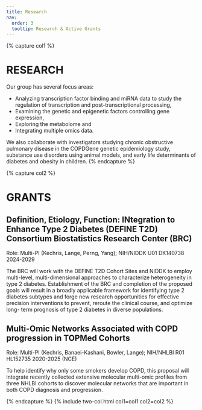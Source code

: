 ```yaml
---
title: Research
nav:
  order: 3
  tooltip: Research & Active Grants
---
```


{% capture col1 %}

# RESEARCH

Our group has several focus areas:
* Analyzing transcription factor binding and miRNA data to study the regulation of transcription and post-transcriptional processing,
* Examining the genetic and epigenetic factors controlling gene expression, 
* Exploring the metabolome and 
* Integrating multiple omics data.


 We also collaborate with investigators studying chronic obstructive pulmonary 
disease in the COPDGene genetic epidemiology study, substance use disorders using animal models, and early life 
determinants of diabetes and obesity in children.
{% endcapture %}

{% capture col2 %}

# GRANTS


## Definition, Etiology, Function: INtegration to Enhance Type 2 Diabetes (DEFINE T2D) Consortium  Biostatistics Research Center (BRC)
Role: Multi-PI (Kechris, Lange, Perng, Yang); NIH/NIDDK U01 DK140738 2024-2029

The BRC will work with the DEFINE T2D Cohort Sites and NIDDK to employ multi-level, multi-dimensional approaches
to characterize heterogeneity in type 2 diabetes. Establishment of the BRC and completion of the proposed goals 
will result in a broadly applicable framework for identifying type 2 diabetes subtypes and forge new research 
opportunities for effective precision interventions to prevent, reroute the clinical course, and optimize long-
term prognosis of type 2 diabetes in diverse populations.

## Multi-Omic Networks Associated with COPD progression in TOPMed Cohorts
Role: Multi-PI (Kechris, Banaei-Kashani, Bowler, Lange); NIH/NHLBI R01 HL152735 2020-2025 (NCE)

To help identify why only some smokers develop COPD, this proposal will integrate recently collected extensive 
molecular multi-omic profiles from three NHLBI cohorts to discover molecular networks that are important in both 
COPD diagnosis and progression.


{% endcapture %}
{% include two-col.html col1=col1 col2=col2 %}
